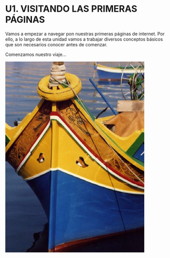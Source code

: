 
# U1. VISITANDO LAS PRIMERAS PÁGINAS

Vamos a empezar a navegar pon nuestras primeras páginas de internet. Por ello, a lo largo de esta unidad vamos a trabajar diversos conceptos básicos que son necesarios conocer antes de comenzar.

Comenzamos nuestro viaje...


![2.1. Malta 13 dhajsa. Autor: jkb. http://commons.wikimedia.org GNU Free Documentation License.](img/barco.jpg)
